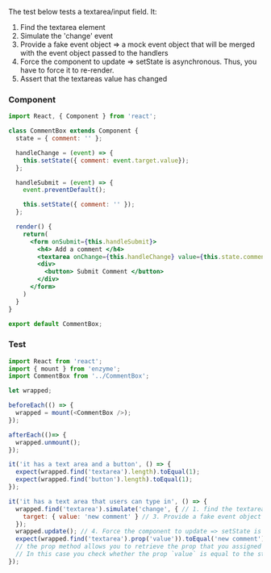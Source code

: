 The test below tests a textarea/input field.  It:
1. Find the textarea element
2. Simulate the 'change' event
3. Provide a fake event object => a mock event object that will be merged with the event object passed to the handlers
4. Force the component to update => setState is asynchronous. Thus, you have to force it to re-render.
5. Assert that the textareas value has changed

### Component
```jsx
import React, { Component } from 'react';

class CommentBox extends Component {
  state = { comment: '' };

  handleChange = (event) => {
    this.setState({ comment: event.target.value});
  };

  handleSubmit = (event) => {
    event.preventDefault();

    this.setState({ comment: '' });
  };

  render() {
    return(
      <form onSubmit={this.handleSubmit}>
        <h4> Add a comment </h4>
        <textarea onChange={this.handleChange} value={this.state.comment} />
        <div>
          <button> Submit Comment </button>
        </div>
      </form>
    )
  }
}

export default CommentBox;
```

### Test
```js
import React from 'react';
import { mount } from 'enzyme';
import CommentBox from '../CommentBox';

let wrapped;

beforeEach(() => {
  wrapped = mount(<CommentBox />);
});

afterEach(()=> {
  wrapped.unmount();
});

it('it has a text area and a button', () => {
  expect(wrapped.find('textarea').length).toEqual(1);
  expect(wrapped.find('button').length).toEqual(1);
});

it('it has a text area that users can type in', () => {
  wrapped.find('textarea').simulate('change', { // 1. find the textarea element 2. simulate the 'change' event
    target: { value: 'new comment' } // 3. Provide a fake event object
  });
  wrapped.update(); // 4. Force the component to update => setState is asynchronous. Thus, you have to force it to re-render.
  expect(wrapped.find('textarea').prop('value')).toEqual('new comment'); // 5. Assert that the textareas value has changed
  // the prop method allows you to retrieve the prop that you assigned to an element.
  // In this case you check whether the prop `value` is equal to the string 'new comment'
});
```
